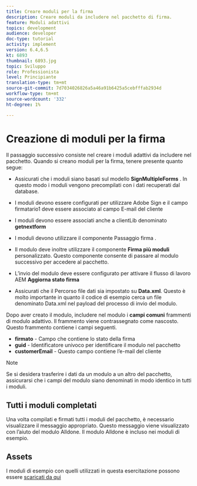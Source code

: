 ```yaml
---
title: Creare moduli per la firma
description: Creare moduli da includere nel pacchetto di firma.
feature: Moduli adattivi
topics: development
audience: developer
doc-type: tutorial
activity: implement
version: 6.4,6.5
kt: 6893
thumbnail: 6893.jpg
topic: Sviluppo
role: Professionista
level: Principiante
translation-type: tm+mt
source-git-commit: 7d7034026826a5a46a91b6425a5cebfffab2934d
workflow-type: tm+mt
source-wordcount: '332'
ht-degree: 1%

---
```



# Creazione di moduli per la firma

Il passaggio successivo consiste nel creare i moduli adattivi da includere nel pacchetto. Quando si creano moduli per la firma, tenere presente quanto segue:

* Assicurati che i moduli siano basati sul modello **SignMultipleForms** . In questo modo i moduli vengono precompilati con i dati recuperati dal database.

* I moduli devono essere configurati per utilizzare Adobe Sign e il campo firmatario1 deve essere associato al campo E-mail del cliente
* I moduli devono essere associati anche a clientLib denominato **getnextform**
* I moduli devono utilizzare il componente Passaggio firma .
* Il modulo deve inoltre utilizzare il componente **Firma più moduli** personalizzato. Questo componente consente di passare al modulo successivo per accedere al pacchetto.
* L’invio del modulo deve essere configurato per attivare il flusso di lavoro AEM **Aggiorna stato firma**
* Assicurati che il Percorso file dati sia impostato su **Data.xml**. Questo è molto importante in quanto il codice di esempio cerca un file denominato Data.xml nel payload del processo di invio del modulo.

Dopo aver creato il modulo, includere nel modulo i **campi comuni** frammenti di modulo adattivo. Il frammento viene contrassegnato come nascosto. Questo frammento contiene i campi seguenti.

* **firmato**  - Campo che contiene lo stato della firma
* **guid**  - Identificatore univoco per identificare il modulo nel pacchetto
* **customerEmail**  - Questo campo contiene l’e-mail del cliente



>[!NOTE]
>Se si desidera trasferire i dati da un modulo a un altro del pacchetto, assicurarsi che i campi del modulo siano denominati in modo identico in tutti i moduli.

## Tutti i moduli completati

Una volta compilati e firmati tutti i moduli del pacchetto, è necessario visualizzare il messaggio appropriato. Questo messaggio viene visualizzato con l’aiuto del modulo Alldone. Il modulo Alldone è incluso nei moduli di esempio.

## Assets

I moduli di esempio con quelli utilizzati in questa esercitazione possono essere [scaricati da qui](assets/forms-for-signing.zip)
